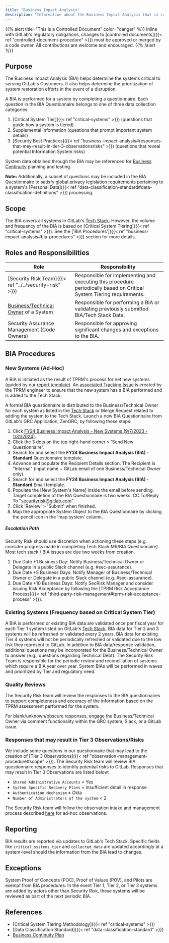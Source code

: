 ```yaml
---
title: "Business Impact Analysis"
description: "Information about the Business Impact Analysis that is carried out periodically by the Security Risk Team"
---
```


{{% alert title="This is a Controlled Document" color="danger" %}}
Inline with GitLab's regulatory obligations, changes to [controlled documents]({{< ref "controlled-document-procedure" >}}) must be approved or merged by a code owner. All contributions are welcome and encouraged.
{{% /alert %}}

## Purpose

The Business Impact Analysis (BIA) helps determine the systems critical to serving GitLab's Customers. It also helps determine the prioritization of system restoration efforts in the event of a disruption.

A BIA is performed for a system by completing a questionnaire. Each question in the BIA Questionnaire belongs to one of three data collection categories:

1. [Critical System Tier]({{< ref "critical-systems" >}}) (questions that guide how a system is tiered)
1. Supplemental Information (questions that prompt important system details)
1. [Security Best Practices]({{< ref "business-impact-analysis#responses-that-may-result-in-tier-3-observationsrisks" >}}) (questions that reveal potential Information System risks)

System data obtained through the BIA may be referenced for [Business Continuity](https://about.gitlab.com/handbook/business-technology/gitlab-business-continuity-plan/) planning and testing.

**Note:** Additionally, a subset of questions may be included in the BIA Questionnaire to satisfy [global privacy legislation requirements](https://about.gitlab.com/handbook/legal/privacy/privacy-laws.html#gdpr) pertaining to a system's [Personal Data]({{< ref "data-classification-standard#data-classification-definitions" >}}) processing.

## Scope

The BIA covers all systems in GitLab's [Tech Stack](https://about.gitlab.com/handbook/business-technology/tech-stack-applications/). However, the volume and frequency of the BIA is based on [Critical System Tiering]({{< ref "critical-systems" >}}). See the ['BIA Procedures']({{< ref "business-impact-analysis#bia-procedures" >}}) section for more details.

## Roles and Responsibilities

|Role|Responsibility|
|----------|------------------------------|
| [Security Risk Team]({{< ref "../../security-risk" >}}) |Responsible for implementing and executing this procedure periodically based on Critical System Tiering requirements. |
| [Business/Technical Owner](https://about.gitlab.com/handbook/business-technology/tech-stack-applications/#tech-stack-definitions) of a System | Responsible for performing a BIA or validating previously submitted BIA/Tech Stack Data. |
| Security Assurance Management (Code Owners)|Responsible for approving significant changes and exceptions to the BIA. |

## BIA Procedures

### New Systems (Ad-Hoc)

A BIA is initiated as the result of TPRM's process for net new systems (guided by our [report template](https://gitlab.com/gitlab-com/gl-security/security-assurance/security-risk-team/third-party-vendor-security-management/-/blob/master/.gitlab/issue_templates/TPRM%20Assessment%20Report%20Template.md)). An [associated Tracking Issue](https://gitlab.com/gitlab-com/gl-security/security-assurance/security-risk-team/third-party-vendor-security-management/-/blob/master/.gitlab/issue_templates/New%20System%20-%20TS%20Add%20and%20BIA%20Tracking.md) is created by the TPRM engineer to ensure that the new system has a BIA performed and is added to the Tech Stack.

A formal BIA questionnaire is distributed to the Business/Technical Owner for each system as listed in the [Tech Stack](https://gitlab.com/gitlab-com/www-gitlab-com/-/blob/master/data/tech_stack.yml) or Merge Request related to adding the system to the Tech Stack. Launch a new BIA Questionnaire from GitLab's GRC Application, ZenGRC, by following these steps:

1. Click [FY24 Business Impact Analysis - New Systems (9/7/2023 - 1/31/2024)](https://gitlab.zengrc.com/sor/info/Project/109/info).
1. Click the 3 dots on the top right-hand corner > 'Send New Questionnaire'.
1. Search for and select the **FY24 Business Impact Analysis (BIA) - Standard** Questionnaire template.
1. Advance and populate the Recipient Details section. The Recipient is "Internal" (input name + GitLab email of one Business/Technical Owner only). 
1. Search for and select the **FY24 Business Impact Analysis (BIA) - Standard** Email template.
1. Populate the [New System's Name] inside the email before sending. Target completion of the BIA Questionnaire is two weeks.  CC To/Reply To "securityrisk@gitlab.com".
1. Click 'Review' > 'Submit' when finished.
1. Map the appropriate System Object to the BIA Questionnaire by clicking the pencil icon in the 'map:system' column.

##### Escalation Path

Security Risk should use discretion when actioning these steps (e.g. consider progress made in completing Tech Stack MR/BIA Questionnaire). Most tech stack / BIA issues are due two weeks from creation.

1. Due Date +1 Business Day: Notify Business/Technical Owner or Delegate in a public Slack channel (e.g. #sec-assurance).
1. Due Date +5 Business Days: Notify Manager of Business/Technical Owner or Delegate in a public Slack channel (e.g. #sec-assurance).
1. Due Date +10 Business Days: Notify SecRisk Manager and consider issuing Risk Acceptance by following the [TPRM Risk Acceptance Process]({{< ref "third-party-risk-management#tprm-risk-acceptance-process" >}}).

### Existing Systems (Frequency based on Critical System Tier)

A BIA is performed or existing BIA data are validated once per fiscal year for each Tier 1 system listed on GitLab's [Tech Stack](https://gitlab.com/gitlab-com/www-gitlab-com/-/blob/master/data/tech_stack.yml). BIA data for Tier 2 and 3 systems will be refreshed or validated every 2 years. BIA data for existing Tier 4 systems will not be periodically refreshed or validated due to the low risk they represent to GitLab. In addition to BIA data/response validation, additional questions may be incorporated for the Business/Technical Owner to answer (e.g., questions regarding Technical Debt). The Security Risk Team is responsible for the periodic review and reconciliation of systems which require a BIA year over year. System BIAs will be performed in waves and prioritized by Tier and regulatory need.

### Quality Reviews

The Security Risk team will review the responses to the BIA questionnaires to support completeness and accuracy of the information based on the TPRM assessment performed for the system.

For blank/unknown/obscure responses, engage the Business/Technical Owner via comment functionality within the GRC system, Slack, or a GitLab issue.

### Responses that may result in Tier 3 Observations/Risks

We include some questions in our questionnaire that may lead to the creation of [Tier 3 Observations]({{< ref "observation-management-procedure#scope" >}}). The Security Risk team will review BIA questionnaire responses to identify potential risks to GitLab. Responses that may result in Tier 3 Observations are listed below:

- `Shared Administrative Accounts` = Yes
- `System Specific Recovery Plans` = Insufficient detail in response
- `Authentication Mechanism` ≠ Okta
- `Number of Administrators of the system` < 2

The Security Risk team will follow the observation intake and management process described [here](https://gitlab.com/gitlab-com/gl-security/security-assurance/observation-management/-/blob/master/runbooks/1_Observation%20Intake%20and%20Management.md) for ad-hoc observations.

## Reporting

BIA results are reported via updates to GitLab's Tech Stack. Specific fields like `critical_systems_tier` and `collected_data` are updated accordingly at a system-level should the information from the BIA lead to changes.

## Exceptions

System Proof of Concepts (POC), Proof of Values (POV), and Pilots are exempt from BIA procedures. In the event Tier 1, Tier 2, or Tier 3 systems are added by actors other than Security Risk, these systems will be reviewed as part of the next periodic BIA.

## References

- [Critical System Tiering Methodology]({{< ref "critical-systems" >}})
- [Data Classification Standard]({{< ref "data-classification-standard" >}})
- [Business Continuity Plan](https://about.gitlab.com/handbook/business-technology/gitlab-business-continuity-plan/)

